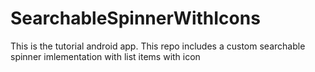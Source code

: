 # SearchableSpinnerWithIcons
This is the tutorial android app. This repo includes a custom searchable spinner imlementation with list items with icon

